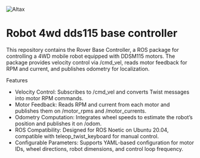 ![Altax](https://altax.net/images/altax.png "Altax")

# Robot 4wd dds115 base controller

This repository contains the Rover Base Controller, a ROS package for controlling a 4WD mobile robot equipped with DDSM115 motors. The package provides velocity control via /cmd_vel, reads motor feedback for RPM and current, and publishes odometry for localization.

Features
* Velocity Control: Subscribes to /cmd_vel and converts Twist messages into motor RPM commands.
* Motor Feedback: Reads RPM and current from each motor and publishes them on /motor_rpms and /motor_currents.
* Odometry Computation: Integrates wheel speeds to estimate the robot’s position and publishes it on /odom.
* ROS Compatibility: Designed for ROS Noetic on Ubuntu 20.04, compatible with teleop_twist_keyboard for manual control.
* Configurable Parameters: Supports YAML-based configuration for motor IDs, wheel directions, robot dimensions, and control loop frequency.